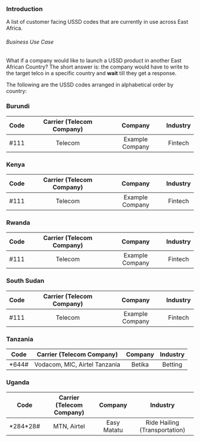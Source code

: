 ### Introduction 

A list of customer facing USSD codes that are currently in use across East Africa. 

###### Business Use Case 

What if a company would like to launch a USSD product in another East African Country? 
The short answer is: the company would have to write to the target telco in a specific country and **wait** till they get a response.  


The following are the USSD codes arranged in alphabetical order by country:

### Burundi
| Code                              | Carrier (Telecom Company) | Company                          | Industry                          |
| :-------------------:| :-----------------:|:---------------------:|:---------------------:|
|  #111                               | Telecom                            | Example Company                            | Fintech                        |


### Kenya 
| Code                              | Carrier (Telecom Company) | Company                          | Industry                          |
| :-------------------:| :-----------------:|:---------------------:|:---------------------:|
|  #111                               | Telecom                            | Example Company                            | Fintech                        |


### Rwanda 
| Code                              | Carrier (Telecom Company) | Company                          | Industry                          |
| :-------------------:| :-----------------:|:---------------------:|:---------------------:|
|  #111                               | Telecom                            | Example Company                            | Fintech                        |


### South Sudan 
| Code                              | Carrier (Telecom Company) | Company                          | Industry                          |
| :-------------------:| :-----------------:|:---------------------:|:---------------------:|
|  #111                               | Telecom                            | Example Company                            | Fintech                        |


### Tanzania 
| Code                              | Carrier (Telecom Company) | Company                          | Industry                          |
| :-------------------:| :-----------------:|:---------------------:|:---------------------:|
|  *644#                               | Vodacom, MIC, Airtel Tanzania                            |  Betika                            | Betting                        |


### Uganda 
| Code                              | Carrier (Telecom Company) | Company                          | Industry                          |
| :-------------------:| :-----------------:|:---------------------:|:---------------------:|
|  \*284\*28#                               | MTN, Airtel                         |                          Easy Matatu  | Ride Hailing (Transportation)                        |